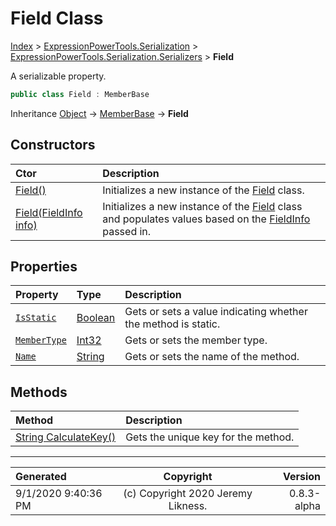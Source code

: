 ﻿# Field Class

[Index](../index.md) > [ExpressionPowerTools.Serialization](ExpressionPowerTools.Serialization.a.md) > [ExpressionPowerTools.Serialization.Serializers](ExpressionPowerTools.Serialization.Serializers.n.md) > **Field**

A serializable property.

```csharp
public class Field : MemberBase
```

Inheritance [Object](https://docs.microsoft.com/dotnet/api/system.object) → [MemberBase](ExpressionPowerTools.Serialization.Serializers.MemberBase.cs.md) → **Field**

## Constructors

| Ctor | Description |
| :-- | :-- |
| [Field()](ExpressionPowerTools.Serialization.Serializers.Field.ctor.md#field) | Initializes a new instance of the [Field](ExpressionPowerTools.Serialization.Serializers.Field.cs.md) class. |
| [Field(FieldInfo info)](ExpressionPowerTools.Serialization.Serializers.Field.ctor.md#fieldfieldinfo-info) | Initializes a new instance of the [Field](ExpressionPowerTools.Serialization.Serializers.Field.cs.md) class and            populates values based on the [FieldInfo](https://docs.microsoft.com/dotnet/api/system.reflection.fieldinfo) passed in. |
## Properties

| Property | Type | Description |
| :-- | :-- | :-- |
| [`IsStatic`](ExpressionPowerTools.Serialization.Serializers.Field.IsStatic.prop.md) | [Boolean](https://docs.microsoft.com/dotnet/api/system.boolean) | Gets or sets a value indicating whether the method is static. |
| [`MemberType`](ExpressionPowerTools.Serialization.Serializers.Field.MemberType.prop.md) | [Int32](https://docs.microsoft.com/dotnet/api/system.int32) | Gets or sets the member type. |
| [`Name`](ExpressionPowerTools.Serialization.Serializers.Field.Name.prop.md) | [String](https://docs.microsoft.com/dotnet/api/system.string) | Gets or sets the name of the method. |

## Methods

| Method | Description |
| :-- | :-- |
| [String CalculateKey()](ExpressionPowerTools.Serialization.Serializers.Field.CalculateKey.m.md) | Gets the unique key for the method. |

---

| Generated | Copyright | Version |
| :-- | :-: | --: |
| 9/1/2020 9:40:36 PM | (c) Copyright 2020 Jeremy Likness. | 0.8.3-alpha |
